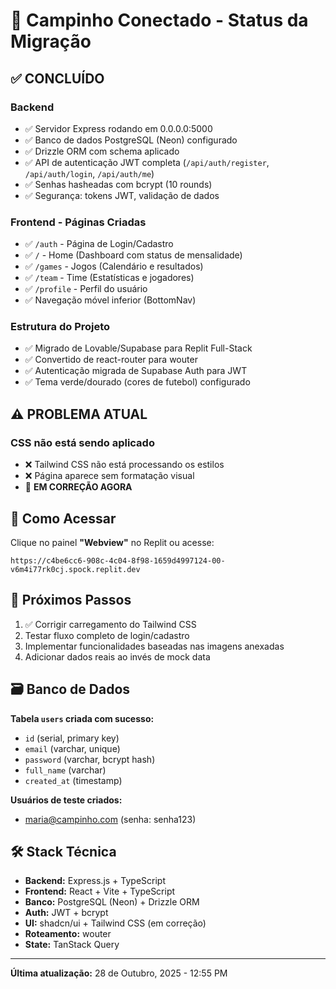 # 🎯 Campinho Conectado - Status da Migração

## ✅ **CONCLUÍDO**

### Backend
- ✅ Servidor Express rodando em 0.0.0.0:5000
- ✅ Banco de dados PostgreSQL (Neon) configurado
- ✅ Drizzle ORM com schema aplicado
- ✅ API de autenticação JWT completa (`/api/auth/register`, `/api/auth/login`, `/api/auth/me`)
- ✅ Senhas hasheadas com bcrypt (10 rounds)
- ✅ Segurança: tokens JWT, validação de dados

### Frontend - Páginas Criadas
- ✅ `/auth` - Página de Login/Cadastro
- ✅ `/` - Home (Dashboard com status de mensalidade)
- ✅ `/games` - Jogos (Calendário e resultados)
- ✅ `/team` - Time (Estatísticas e jogadores)
- ✅ `/profile` - Perfil do usuário
- ✅ Navegação móvel inferior (BottomNav)

### Estrutura do Projeto
- ✅ Migrado de Lovable/Supabase para Replit Full-Stack
- ✅ Convertido de react-router para wouter
- ✅ Autenticação migrada de Supabase Auth para JWT
- ✅ Tema verde/dourado (cores de futebol) configurado

## ⚠️ **PROBLEMA ATUAL**

### CSS não está sendo aplicado
- ❌ Tailwind CSS não está processando os estilos
- ❌ Página aparece sem formatação visual
- 🔧 **EM CORREÇÃO AGORA**

## 🔗 **Como Acessar**

Clique no painel **"Webview"** no Replit ou acesse:
```
https://c4be6cc6-908c-4c04-8f98-1659d4997124-00-v6m4i77rk0cj.spock.replit.dev
```

## 📝 **Próximos Passos**

1. ✅ Corrigir carregamento do Tailwind CSS
2. Testar fluxo completo de login/cadastro
3. Implementar funcionalidades baseadas nas imagens anexadas
4. Adicionar dados reais ao invés de mock data

## 🗃️ **Banco de Dados**

**Tabela `users` criada com sucesso:**
- `id` (serial, primary key)
- `email` (varchar, unique)
- `password` (varchar, bcrypt hash)
- `full_name` (varchar)
- `created_at` (timestamp)

**Usuários de teste criados:**
- maria@campinho.com (senha: senha123)

## 🛠️ **Stack Técnica**

- **Backend:** Express.js + TypeScript
- **Frontend:** React + Vite + TypeScript
- **Banco:** PostgreSQL (Neon) + Drizzle ORM
- **Auth:** JWT + bcrypt
- **UI:** shadcn/ui + Tailwind CSS (em correção)
- **Roteamento:** wouter
- **State:** TanStack Query

---

**Última atualização:** 28 de Outubro, 2025 - 12:55 PM
